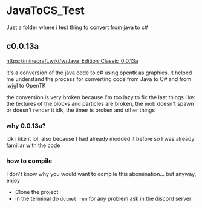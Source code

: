 # JavaToCS_Test
Just a folder where i test thing to convert from java to c#

## c0.0.13a
https://minecraft.wiki/w/Java_Edition_Classic_0.0.13a

it's a conversion of the java code to c# using opentk as graphics.
it helped me understand the process for converting code from Java to C# and from lwjgl to OpenTK

the conversion is very broken because I'm too lazy to fix the last things like: the textures of the blocks and particles are broken, the mob doesn't spawn or doesn't render it idk, the timer is broken and other things

### why 0.0.13a? 
idk i like it lol,
also because I had already modded it before so I was already familiar with the code

### how to compile

I don't know why you would want to compile this abomination... but anyway, enjoy

* Clone the project
* in the terminal do ``dotnet run``
for any problem ask in the discord server